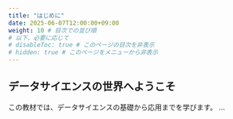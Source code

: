 ```yaml
---
title: "はじめに"
date: 2025-06-07T12:00:00+09:00
weight: 10 # 目次での並び順
# 以下、必要に応じて
# disableToc: true # このページの目次を非表示
# hidden: true # このページをメニューから非表示
---
```


## データサイエンスの世界へようこそ

この教材では、データサイエンスの基礎から応用までを学びます。
...
